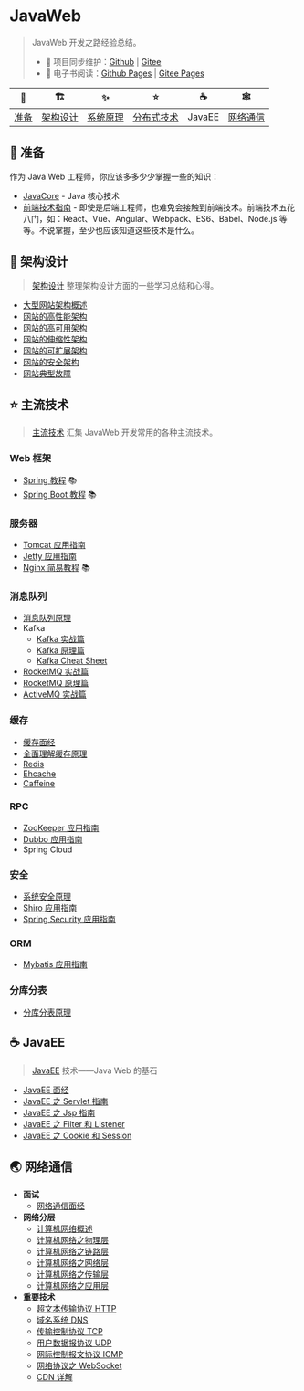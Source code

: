 # JavaWeb

> JavaWeb 开发之路经验总结。
>
> - 🔁 项目同步维护：[Github](https://github.com/dunwu/javaweb/) | [Gitee](https://gitee.com/turnon/javaweb/)
> - 📖 电子书阅读：[Github Pages](https://dunwu.github.io/javaweb/) | [Gitee Pages](http://turnon.gitee.io/javaweb/)

|        🔰         |            🏗            |            ✨            |             ⭐️             |          ☕          |            🕸            |
| :---------------: | :---------------------: | :----------------------: | :-------------------------: | :------------------: | :---------------------: |
| [准备](#🔰️-准备) | [架构设计](#🏗-架构设计) | [系统原理](#✨-系统原理) | [分布式技术](#⭐️-主流技术) | [JavaEE](#☕-javaee) | [网络通信](#🕸-网络通信) |

## 🔰️ 准备

作为 Java Web 工程师，你应该多多少少掌握一些的知识：

- [JavaCore](https://dunwu.github.io/javacore/) - Java 核心技术
- [前端技术指南](https://github.com/dunwu/frontend-tutorial) - 即使是后端工程师，也难免会接触到前端技术。前端技术五花八门，如：React、Vue、Angular、Webpack、ES6、Babel、Node.js 等等。不说掌握，至少也应该知道这些技术是什么。

## 🎨 架构设计

> [架构设计](docs/architecture) 整理架构设计方面的一些学习总结和心得。

- [大型网站架构概述](docs/architecture/大型网站架构概述.md)
- [网站的高性能架构](docs/architecture/网站的高性能架构.md)
- [网站的高可用架构](docs/architecture/网站的高可用架构.md)
- [网站的伸缩性架构](docs/architecture/网站的伸缩性架构.md)
- [网站的可扩展架构](docs/architecture/网站的可扩展架构.md)
- [网站的安全架构](docs/architecture/网站的安全架构.md)
- [网站典型故障](docs/architecture/网站典型故障.md)

## ⭐️ 主流技术

> [主流技术](docs/technology) 汇集 JavaWeb 开发常用的各种主流技术。

### Web 框架

- [Spring 教程](https://dunwu.github.io/spring-tutorial/) 📚
- [Spring Boot 教程](https://dunwu.github.io/spring-boot-tutorial/) 📚

### 服务器

- [Tomcat 应用指南](docs/technology/server/tomcat.md)
- [Jetty 应用指南](docs/technology/server/jetty.md)
- [Nginx 简易教程](https://github.com/dunwu/nginx-tutorial) 📚

### 消息队列

- [消息队列原理](docs/technology/mq/mq-theory.md)
- Kafka
  - [Kafka 实战篇](docs/technology/mq/kafka/kafka-basics.md)
  - [Kafka 原理篇](docs/technology/mq/kafka/kafka-advanced.md)
  - [Kafka Cheat Sheet](docs/technology/mq/kafka/kafka-cheat-sheet.md)
- [RocketMQ 实战篇](docs/technology/mq/rocketmq-basics.md)
- [RocketMQ 原理篇](docs/technology/mq/rocketmq-basics.md)
- [ActiveMQ 实战篇](docs/technology/mq/ActiveMQ.md)

### 缓存

- [缓存面经](docs/technology/cache/cache-interview.md)
- [全面理解缓存原理](docs/technology/cache/cache-theory.md)
- [Redis](docs/technology/cache/redis.md)
- [Ehcache](docs/technology/cache/ehcache.md)
- [Caffeine](docs/technology/cache/caffeine.md)

### RPC

- [ZooKeeper 应用指南](docs/technology/rpc/zookeeper.md)
- [Dubbo 应用指南](docs/technology/rpc/dubbo.md)
- Spring Cloud

### 安全

- [系统安全原理](docs/technology/security/security-theory.md)
- [Shiro 应用指南](docs/technology/security/shiro.md)
- [Spring Security 应用指南](docs/technology/security/spring-security.md)

### ORM

- [Mybatis 应用指南](docs/technology/orm/mybatis.md)

### 分库分表

- [分库分表原理](docs/technology/sharding/sharding-theory.md)

## ☕ JavaEE

> [JavaEE](docs/javaee) 技术——Java Web 的基石

- [JavaEE 面经](docs/javaee/javaee-interview.md)
- [JavaEE 之 Servlet 指南](docs/javaee/javaee-servlet.md)
- [JavaEE 之 Jsp 指南](docs/javaee/javaee-jsp.md)
- [JavaEE 之 Filter 和 Listener](docs/javaee/javaee-filter-listener.md)
- [JavaEE 之 Cookie 和 Session](docs/javaee/javaee-cookie-sesion.md)

## 🌏 网络通信

- **面试**
  - [网络通信面经](docs/network/network-interview.md)
- **网络分层**
  - [计算机网络概述](docs/network/network-guide.md)
  - [计算机网络之物理层](docs/network/network-physical.md)
  - [计算机网络之链路层](docs/network/network-data-link.md)
  - [计算机网络之网络层](docs/network/network-network.md)
  - [计算机网络之传输层](docs/network/network-transport.md)
  - [计算机网络之应用层](docs/network/network-application.md)
- **重要技术**
  - [超文本传输协议 HTTP](docs/network/http.md)
  - [域名系统 DNS](docs/network/dns.md)
  - [传输控制协议 TCP](docs/network/tcp.md)
  - [用户数据报协议 UDP](docs/network/udp.md)
  - [网际控制报文协议 ICMP](docs/network/icmp.md)
  - [网络协议之 WebSocket](docs/network/websocket.md)
  - [CDN 详解](docs/network/cdn.md)
